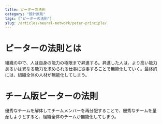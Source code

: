 ```yaml
---
title: ピーターの法則
category: "設計原則"
tags: ["ピーターの法則"]
slug: /articles/neural-network/peter-principle/
---
```



# ピーターの法則とは
組織の中で、人は自身の能力の極限まで昇進する。昇進した人は、より高い能力あるいは異なる能力を求められる仕事に従事することで無能化していく。最終的には、組織全体の人材が無能化してしまう。

# チーム版ピーターの法則
優秀なチームを解体してチームメンバーを再分配することで、優秀なチームを量産しようとすると、組織全体のチームが無能化してしまう。